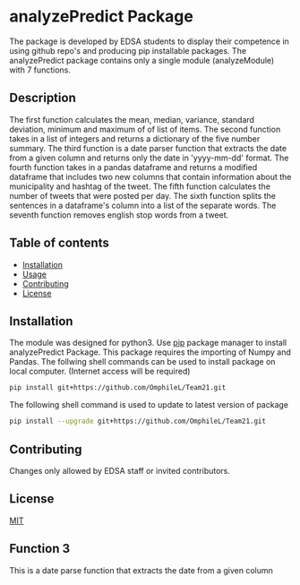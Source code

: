 # analyzePredict Package
The package is developed by EDSA students to display their competence in using github repo's and producing pip installable packages. The analyzePredict package contains only a single module (analyzeModule) with 7 functions.


## Description
The first function calculates the mean, median, variance, standard deviation, minimum and maximum of of list of items.
The second function takes in a list of integers and returns a dictionary of the five number summary.
The third function is a date parser function that extracts the date from a given column and returns only the date in 'yyyy-mm-dd' format.
The fourth function takes in a pandas dataframe and returns a modified dataframe that includes two new columns that contain information  about the municipality and hashtag of the tweet.
The fifth function calculates the number of tweets that were posted per day.
The sixth function splits the sentences in a dataframe's column into a list of the separate words.
The seventh function removes english stop words from a tweet.


## Table of contents
* [Installation](#installation)
* [Usage](#usage)
* [Contributing](#contributing)
* [License](#license)


## Installation
The module was designed for python3. Use [pip](https://pip.pypa.io/en/stable/) package manager to install analyzePredict Package. This package requires the importing of Numpy and Pandas. The follwing shell commands can be used to install package on local computer. (Internet access will be required)

```bash
pip install git+https://github.com/OmphileL/Team21.git
```

The following shell command is used to update to latest version of package
```bash
pip install --upgrade git+https://github.com/OmphileL/Team21.git
```


## Contributing
Changes only allowed by EDSA staff or invited contributors.

## License
[MIT](https://choosealicense.com/licenses/mit/)

## Function 3
This is a date parse function that extracts the date from a given column



